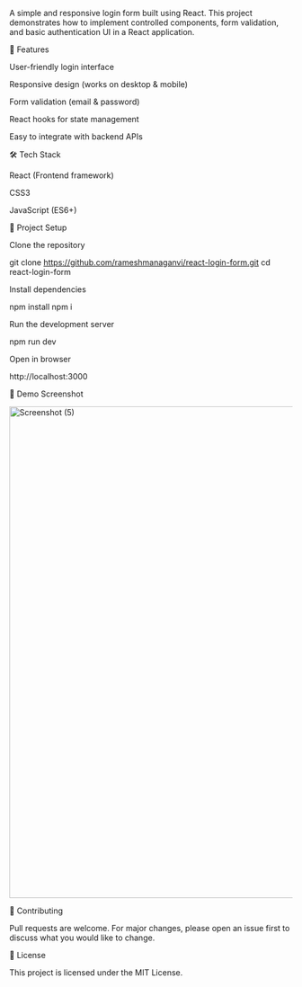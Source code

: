 A simple and responsive login form built using React. This project demonstrates how to implement controlled components, form validation, and basic authentication UI in a React application.

🚀 Features

User-friendly login interface

Responsive design (works on desktop & mobile)

Form validation (email & password)

React hooks for state management

Easy to integrate with backend APIs

🛠️ Tech Stack

React (Frontend framework)

CSS3 

JavaScript (ES6+)

📂 Project Setup

Clone the repository

git clone https://github.com/rameshmanaganvi/react-login-form.git
cd react-login-form


Install dependencies

npm install
npm i


Run the development server

npm run dev


Open in browser

http://localhost:3000

📸 Demo Screenshot

<img width="1920" height="875" alt="Screenshot (5)" src="https://github.com/user-attachments/assets/13b7028b-a7ce-463e-aac6-258eafa1419b" />


🤝 Contributing

Pull requests are welcome. For major changes, please open an issue first to discuss what you would like to change.

📜 License

This project is licensed under the MIT License.
